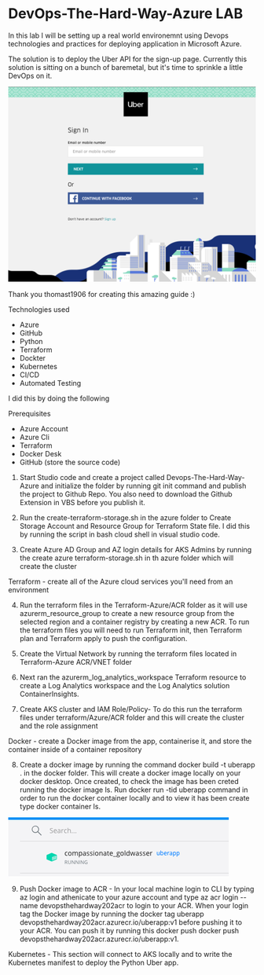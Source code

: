 # DevOps-The-Hard-Way-Azure LAB 

In this lab I will be setting up a real world environemnt using Devops technologies and practices for deploying application in Microsoft Azure. 

The solution is to deploy the Uber API for the sign-up page. Currently this solution is sitting on a bunch of baremetal, but it's time to sprinkle a little DevOps on it.

![](images/uber.png)

Thank you thomast1906 for creating this amazing guide :) 

Technologies used 

- Azure 
- GitHub
- Python
- Terraform
- Dockter 
- Kubernetes
- CI/CD
- Automated Testing 

I did this by doing the following 

Prerequisites

- Azure Account 
- Azure Cli 
- Terraform 
- Docker Desk 
- GitHub (store the source code)

1) Start Studio code and create a project called Devops-The-Hard-Way-Azure and initialize the folder by running git init command and publish the project to Github Repo. You also need to download the Github Extension in VBS before you publish it.  

2) Run the create-terraform-storage.sh in the azure folder to Create Storage Account and Resource Group for Terraform State file. I did this by running the script in bash cloud shell in visual studio code.

3) Create Azure AD Group  and AZ login details for AKS Admins by running the create azure terraform-storage.sh in th azure folder which will create the cluster 

Terraform - create all of the Azure cloud services you'll need from an environment

4) Run the terraform files in the Terraform-Azure/ACR folder as it will use azurerm_resource_group to create a new resource group from the selected region and a container registry by creating a new ACR. To run the terraform files you will need to run Terraform init, then Terraform plan and Terraform apply to push the configuration. 

5) Create the Virtual Network by running the terraform files located in Terraform-Azure ACR/VNET folder 

6) Next ran the azurerm_log_analytics_workspace Terraform resource to create a Log Analytics workspace and  the Log Analytics solution ContainerInsights.

7) Create AKS cluster and IAM Role/Policy- To do this run the terraform files under terraform/Azure/ACR folder and this will create the cluster and the role assignment 

Docker - create a Docker image from the app, containerise it, and store the container inside of a container repository

8) Create a docker image by running the command docker build -t uberapp . in the docker folder. This will create a docker image locally on your docker desktop. Once created, to check the image has been creted running the docker image ls. Run docker run -tid uberapp command in order to run the docker container locally and to view it has been create type docker container ls. 

![](images/DockerRunning.png)

9) Push Docker image to ACR - In your local machine login to CLI by typing az login and athenicate to your azure account and type  az acr login --name devopsthehardway202acr to login to your ACR. When your login tag the Docker image by running the docker tag uberapp devopsthehardway202acr.azurecr.io/uberapp:v1 before pushing it to your ACR. You can push it by running this docker push docker push devopsthehardway202acr.azurecr.io/uberapp:v1.  

Kubernetes - This section will connect to AKS locally and to write the Kubernetes manifest to deploy the Python Uber app.

